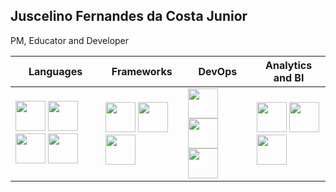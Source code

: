 ## Juscelino Fernandes da Costa Junior
PM, Educator and Developer

| Languages | Frameworks | DevOps | Analytics and BI | 
|--|--|--|--|
| <img src="https://www.svgrepo.com/show/353925/javascript.svg" width="48px"> <img src="https://www.svgrepo.com/show/452234/java.svg" width="48px"> <img src="https://www.svgrepo.com/show/373970/php3.svg" width="48px"> <img src="https://www.svgrepo.com/show/452091/python.svg" width="48px"> | <img src="https://www.svgrepo.com/show/354245/quarkus-icon.svg" width="48px"> <img src="https://www.svgrepo.com/show/303494/vue-9-logo.svg" width="48px"> <img src="https://user-images.githubusercontent.com/23126266/236634609-6e89c91d-1ac5-4f06-964a-79817e3a51e3.png" width="48px"> | <img src="https://www.svgrepo.com/show/448221/docker.svg" width="48px"> <img src="https://www.svgrepo.com/show/448266/aws.svg" width="48px"> <img src="https://www.svgrepo.com/show/448268/aws-ec2.svg" width="48px"> | <img src="https://user-images.githubusercontent.com/23126266/236635287-6a8eb707-e7ed-4414-b0a9-26966bc67213.png" width="48px"> <img src="https://pandas.pydata.org/static/img/pandas_mark.svg" width="48px"> <img src="https://user-images.githubusercontent.com/23126266/236635567-91b3ffef-3011-48ce-91cc-7a16846a0597.png" width="48px"> |
